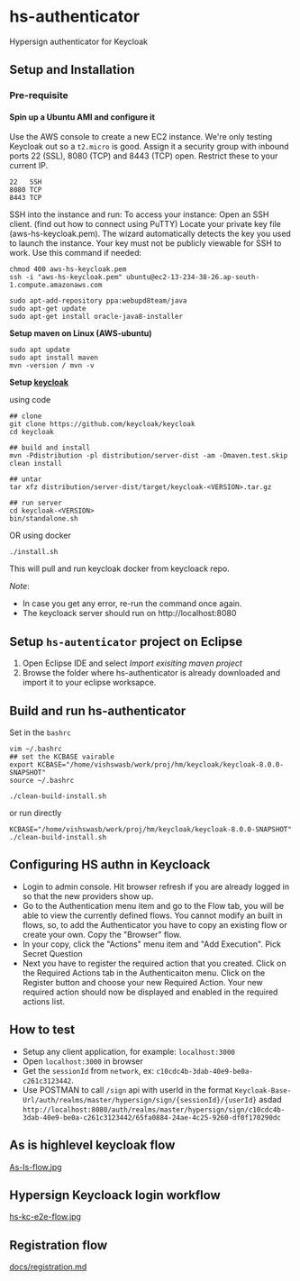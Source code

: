 # hs-authenticator
Hypersign authenticator for Keycloak

## Setup and Installation

### Pre-requisite

#### Spin up a Ubuntu AMI and configure it

Use the AWS console to create a new EC2 instance. We're only testing Keycloak out so a `t2.micro` is good. Assign it a security group with inbound ports 22 (SSL), 8080 (TCP) and 8443 (TCP) open. Restrict these to your current IP.

```
22   SSH
8080 TCP
8443 TCP
```

SSH into the instance and run:
To access your instance:
Open an SSH client. (find out how to connect using PuTTY)
Locate your private key file (aws-hs-keycloak.pem). The wizard automatically detects the key you used to launch the instance.
Your key must not be publicly viewable for SSH to work. Use this command if needed:

```
chmod 400 aws-hs-keycloak.pem
ssh -i "aws-hs-keycloak.pem" ubuntu@ec2-13-234-38-26.ap-south-1.compute.amazonaws.com
```
    

```
sudo apt-add-repository ppa:webupd8team/java
sudo apt-get update
sudo apt-get install oracle-java8-installer
```

**Setup maven on Linux (AWS-ubuntu)**


```
sudo apt update
sudo apt install maven
mvn -version / mvn -v

```

**Setup [keycloak](https://github.com/keycloak/keycloak)**

using code

```
## clone
git clone https://github.com/keycloak/keycloak
cd keycloak

## build and install
mvn -Pdistribution -pl distribution/server-dist -am -Dmaven.test.skip clean install

## untar
tar xfz distribution/server-dist/target/keycloak-<VERSION>.tar.gz 

## run server
cd keycloak-<VERSION>
bin/standalone.sh
```

OR using docker

```
./install.sh
```

This will pull and run keycloak docker from keycloack repo. 

*Note*: 

- In case you get any error, re-run the command once again.
- The keycloack server should run on http://localhost:8080

## Setup `hs-autenticator` project on Eclipse

1. Open Eclipse IDE and select *Import exisiting maven project*
2. Browse the folder where hs-authenticator is already downloaded and import it to your eclipse worksapce.


## Build and run hs-authenticator

Set in the `bashrc`

```
vim ~/.bashrc
## set the KCBASE vairable
export KCBASE="/home/vishswasb/work/proj/hm/keycloak/keycloak-8.0.0-SNAPSHOT"
source ~/.bashrc

./clean-build-install.sh
```
or run directly

```
KCBASE="/home/vishswasb/work/proj/hm/keycloak/keycloak-8.0.0-SNAPSHOT" ./clean-build-install.sh

```

## Configuring HS authn in Keycloack

- Login to admin console.  Hit browser refresh if you are already logged in so that the new providers show up.
- Go to the Authentication menu item and go to the Flow tab, you will be able to view the currently
   defined flows.  You cannot modify an built in flows, so, to add the Authenticator you
   have to copy an existing flow or create your own.  Copy the "Browser" flow.
- In your copy, click the "Actions" menu item and "Add Execution".  Pick Secret Question
- Next you have to register the required action that you created. Click on the Required Actions tab in the Authenticaiton menu.
   Click on the Register button and choose your new Required Action.
   Your new required action should now be displayed and enabled in the required actions list.

## How to test

- Setup any client application, for example: `localhost:3000`
- Open `localhost:3000` in browser
- Get the `sessionId` from `network`, ex: `c10cdc4b-3dab-40e9-be0a-c261c3123442`.
- Use POSTMAN to call `/sign` api with userId in the format `Keycloak-Base-Url/auth/realms/master/hypersign/sign/{sessionId}/{userId}`  asdad  `http://localhost:8080/auth/realms/master/hypersign/sign/c10cdc4b-3dab-40e9-be0a-c261c3123442/65fa0884-24ae-4c25-9260-df0f170290dc`



## As is highlevel keycloak flow

[As-Is-flow.jpg](docs/images/As-Is-flow.jpg)

## Hypersign Keycloack login workflow

[hs-kc-e2e-flow.jpg](docs/images/hs-kc-e2e-flow.jpg)

## Registration flow

[docs/registration.md](docs/registration.md)




